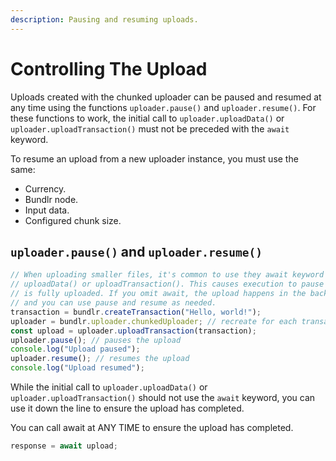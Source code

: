 ```yaml
---
description: Pausing and resuming uploads.
---
```


# Controlling The Upload

Uploads created with the chunked uploader can be paused and resumed at any time using the functions `uploader.pause()` and `uploader.resume()`. For these functions to work, the initial call to `uploader.uploadData()` or `uploader.uploadTransaction()` must not be preceded with the `await` keyword.

To resume an upload from a new uploader instance, you must use the same:

-   Currency.
-   Bundlr node.
-   Input data.
-   Configured chunk size.

## `uploader.pause()` and `uploader.resume()`

```js
// When uploading smaller files, it's common to use they await keyword before
// uploadData() or uploadTransaction(). This causes execution to pause until the file
// is fully uploaded. If you omit await, the upload happens in the background
// and you can use pause and resume as needed.
transaction = bundlr.createTransaction("Hello, world!");
uploader = bundlr.uploader.chunkedUploader; // recreate for each transaction
const upload = uploader.uploadTransaction(transaction);
uploader.pause(); // pauses the upload
console.log("Upload paused");
uploader.resume(); // resumes the upload
console.log("Upload resumed");
```

While the initial call to `uploader.uploadData()` or `uploader.uploadTransaction()` should not use the `await` keyword, you can use it down the line to ensure the upload has completed.

You can call await at ANY TIME to ensure the upload has completed.

```js
response = await upload;
```
